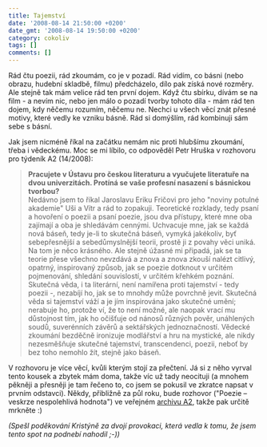 ```yaml
---
title: Tajemství
date: '2008-08-14 21:50:00 +0200'
date_gmt: '2008-08-14 19:50:00 +0200'
category: cokoliv
tags: []
comments: []
---
```

<p>Rád čtu poezii, rád zkoumám, co je v pozadí. Rád vidím, co básni (nebo obrazu, hudební skladbě, filmu) předcházelo, dílo pak získá nové rozměry. Ale stejně tak mám velice rád ten první dojem. Když čtu sbírku, dívám se na film - a nevím nic, nebo jen málo o pozadí tvorby tohoto díla - mám rád ten dojem, kdy něčemu rozumím, něčemu ne. Nechci u všech věcí znát přesné motivy, které vedly ke vzniku básně. Rád si domýšlím, rád kombinuji sám sebe s básní.</p>
<p>Jak jsem nicméně říkal na začátku nemám nic proti hlubšímu zkoumání, třeba i vědeckému. Moc se mi líbilo, co odpověděl Petr Hruška v rozhovoru pro týdeník A2 (14/2008):</p>
<blockquote><p><strong>Pracujete v Ústavu pro českou literaturu a vyučujete literatuře na dvou univerzitách. Protíná se vaše profesní nasazení s básnickou tvorbou?</strong><br />
Nedávno jsem to říkal Jaroslavu Eriku Fričovi pro jeho "noviny potulné akademie" Uši a Vítr a rád to zopakuji. Teoretické rozklady, tedy psaní a hovoření o poezii a psaní poezie, jsou dva přístupy, které mne oba zajímají a oba je shledávám cennými. Uchvacuje mne, jak se každá nová báseň, tedy je-li to skutečná báseň, vymyká jakékoliv, byť sebepřesnější a sebedůmyslnější teorii, prostě ji z povahy věci uniká. Na tom je něco krásného. Ale stejně úžasné mi připadá, jak se ta teorie přese všechno nevzdává a znova a znova zkouší nalézt citlivý, opatrný, inspirovaný způsob, jak se poezie dotknout v určitém pojmenování, shledání souvislostí, v určitém křehkém poznání. Skutečná věda, i ta literární, není namířena proti tajemství - tedy poezii -, nezabíjí ho, jak se to mnohdy může povrchně jevit. Skutečná věda si tajemství váží a je jím inspirována jako skutečné umění; nerabuje ho, protože ví, že to není možné, ale naopak vrací mu důstojnost tím, jak ho očišťuje od nánosů různých pověr, unáhlených soudů, suverénních závěrů a sektářských jednoznačností. Vědecké zkoumání bezděčně ironizuje modlářství a hru na mystické, ale nikdy nezesměšňuje skutečné tajemství, transcendenci, poezii, neboť by bez toho nemohlo žít, stejně jako báseň.</p></blockquote>
<p>V rozhovoru je více věcí, kvůli kterým stojí za přečtení. Já si z něho vyrval tento kousek a zbytek mám doma, takže víc už tady neocituji (a mnohem pěkněji a přesněji je tam řečeno to, co jsem se pokusil ve zkratce napsat v prvním odstavci). Někdy, přibližně za půl roku, bude rozhovor ("Poezie – veskrze nespolehlivá hodnota") ve veřejném <a href="https://www.tydenika2.cz/archiv/2008">archivu A2</a>, takže pak určitě mrkněte :)</p>
<p><em>(Spešl poděkování Kristýně za dvojí provokaci, která vedla k tomu, že jsem tento spot na podnebí nahodil ;-))</em></p>
